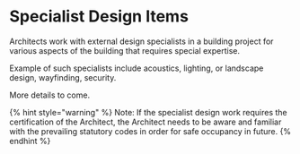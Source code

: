 # Specialist Design Items

Architects work with external design specialists in a building project for various aspects of the building that requires special expertise.

Example of such specialists include acoustics, lighting, or landscape design, wayfinding, security.

More details to come.

{% hint style="warning" %}
Note: If the specialist design work requires the certification of the Architect, the Architect needs to be aware and familiar with the prevailing statutory codes in order for safe occupancy in future.
{% endhint %}
